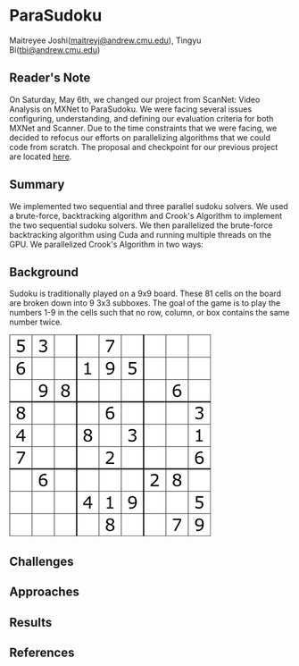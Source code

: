 # ParaSudoku
Maitreyee Joshi(maitreyj@andrew.cmu.edu), Tingyu Bi(tbi@andrew.cmu.edu)

## Reader's Note

On Saturday, May 6th, we changed our project from ScanNet: Video Analysis on MXNet to ParaSudoku. We were facing several issues configuring, understanding, and defining our evaluation criteria for both MXNet and Scanner. Due to the time constraints that we were facing, we decided to refocus our efforts on parallelizing algorithms that we could code from scratch. The proposal and checkpoint for our previous project are located [here](https://sophie4869.github.io/ScanNet/).

## Summary

We implemented two sequential and three parallel sudoku solvers. We used a brute-force, backtracking algorithm and Crook's Algorithm to implement the two sequential sudoku solvers. We then parallelized the brute-force backtracking algorithm using Cuda and running multiple threads on the GPU. We parallelized Crook's Algorithm in two ways: 

## Background

Sudoku is traditionally played on a 9x9 board. These 81 cells on the board are broken down into 9 3x3 subboxes. The goal of the game is to play the numbers 1-9 in the cells such that no row, column, or box contains the same number twice.

![Sudoku](Sudoku.png)

## Challenges

## Approaches

## Results

## References
